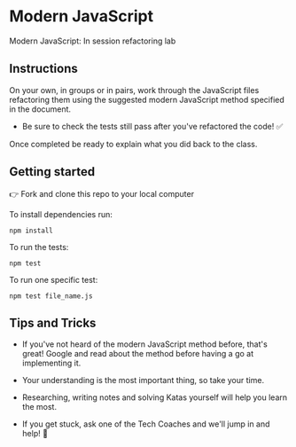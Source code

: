 # Modern JavaScript

Modern JavaScript: In session refactoring lab

## Instructions

On your own, in groups or in pairs, work through the JavaScript files refactoring them using the suggested modern JavaScript method specified in the document.

- Be sure to check the tests still pass after you've refactored the code! ✅

Once completed be ready to explain what you did back to the class.

## Getting started

👉 Fork and clone this repo to your local computer

To install dependencies run:

```
npm install
```

To run the tests:

```
npm test
```

To run one specific test:

```
npm test file_name.js
```

## Tips and Tricks

- If you've not heard of the modern JavaScript method before, that's great! Google and read about the method before having a go at implementing it.

- Your understanding is the most important thing, so take your time.

- Researching, writing notes and solving Katas yourself will help you learn the most.

- If you get stuck, ask one of the Tech Coaches and we'll jump in and help! 🙌
